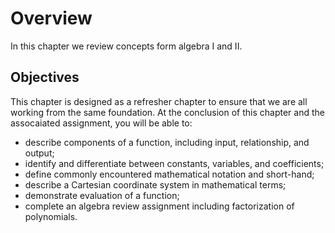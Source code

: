 # Overview
In this chapter we review concepts form algebra I and II.

## Objectives
This chapter is designed as a refresher chapter to ensure that we are all working from the same foundation.  At the conclusion of this chapter and the assocaiated assignment, you will be able to:

* describe components of a function, including input, relationship, and output;
* identify and differentiate between constants, variables, and coefficients;
* define commonly encountered mathematical notation and short-hand;
* describe a Cartesian coordinate system in mathematical terms;
* demonstrate evaluation of a function;
* complete an algebra review assignment including factorization of polynomials.